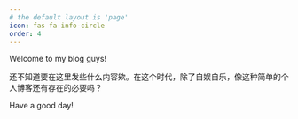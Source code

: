 ```yaml
---
# the default layout is 'page'
icon: fas fa-info-circle
order: 4
---
```


Welcome to my blog guys!

还不知道要在这里发些什么内容欸。在这个时代，除了自娱自乐，像这种简单的个人博客还有存在的必要吗？

Have a good day!
